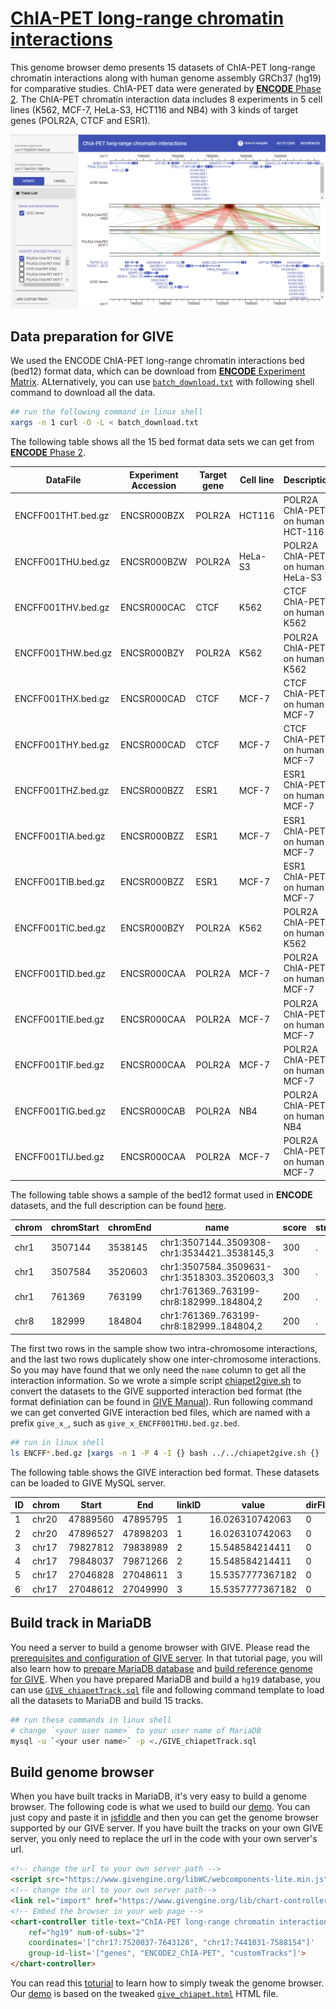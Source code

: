 # [ChIA-PET long-range chromatin interactions](https://chiapet.givengine.org/)

This genome browser demo presents 15 datasets of ChIA-PET long-range chromatin interactions along with human genome assembly GRCh37 (hg19) for comparative studies. ChIA-PET data were generated by [**ENCODE** Phase 2](https://www.encodeproject.org/matrix/?type=Experiment&assay_title=ChIA-PET&assembly=hg19&replicates.library.biosample.donor.organism.scientific_name=Homo+sapiens&award.rfa=ENCODE2&files.file_type=bed+bed12). The ChIA-PET chromatin interaction data includes 8 experiments in 5 cell lines (K562, MCF-7, HeLa-S3, HCT116 and NB4) with 3 kinds of target genes (POLR2A, CTCF and ESR1).

![fig](./GIVE_demo2_chiapet.PNG)

## Data preparation for GIVE
We used the ENCODE ChIA-PET long-range chromatin interactions bed (bed12) format data, which can be download from [**ENCODE** Experiment Matrix](https://www.encodeproject.org/matrix/?type=Experiment&assay_title=ChIA-PET&assembly=hg19&replicates.library.biosample.donor.organism.scientific_name=Homo+sapiens&award.rfa=ENCODE2&files.file_type=bed+bed12). ALternatively, you can use [`batch_download.txt`](./batch_download.txt) with following shell command to download all the data.

```bash
## run the following command in linux shell 
xargs -n 1 curl -O -L < batch_download.txt
```
The following table shows all the 15 bed format data sets we can get from [**ENCODE** Phase 2](https://www.encodeproject.org/matrix/?type=Experiment&assay_title=ChIA-PET&assembly=hg19&replicates.library.biosample.donor.organism.scientific_name=Homo+sapiens&award.rfa=ENCODE2&files.file_type=bed+bed12).


|DataFile|Experiment Accession|Target gene|Cell line|Description|
| --- |--- |--- |--- |--- |
|ENCFF001THT.bed.gz|ENCSR000BZX|POLR2A|HCT116|POLR2A ChIA-PET on human HCT-116|
|ENCFF001THU.bed.gz|ENCSR000BZW|POLR2A|HeLa-S3|POLR2A ChIA-PET on human HeLa-S3|
|ENCFF001THV.bed.gz|ENCSR000CAC|CTCF|K562|CTCF ChIA-PET on human K562|
|ENCFF001THW.bed.gz|ENCSR000BZY|POLR2A|K562|POLR2A ChIA-PET on human K562|
|ENCFF001THX.bed.gz|ENCSR000CAD|CTCF|MCF-7|CTCF ChIA-PET on human MCF-7|
|ENCFF001THY.bed.gz|ENCSR000CAD|CTCF|MCF-7|CTCF ChIA-PET on human MCF-7|
|ENCFF001THZ.bed.gz|ENCSR000BZZ|ESR1|MCF-7|ESR1 ChIA-PET on human MCF-7|
|ENCFF001TIA.bed.gz|ENCSR000BZZ|ESR1|MCF-7|ESR1 ChIA-PET on human MCF-7|
|ENCFF001TIB.bed.gz|ENCSR000BZZ|ESR1|MCF-7|ESR1 ChIA-PET on human MCF-7|
|ENCFF001TIC.bed.gz|ENCSR000BZY|POLR2A|K562|POLR2A ChIA-PET on human K562|
|ENCFF001TID.bed.gz|ENCSR000CAA|POLR2A|MCF-7|POLR2A ChIA-PET on human MCF-7|
|ENCFF001TIE.bed.gz|ENCSR000CAA|POLR2A|MCF-7|POLR2A ChIA-PET on human MCF-7|
|ENCFF001TIF.bed.gz|ENCSR000CAA|POLR2A|MCF-7|POLR2A ChIA-PET on human MCF-7|
|ENCFF001TIG.bed.gz|ENCSR000CAB|POLR2A|NB4|POLR2A ChIA-PET on human NB4|
|ENCFF001TIJ.bed.gz|ENCSR000CAA|POLR2A|MCF-7|POLR2A ChIA-PET on human MCF-7|

The following table shows a sample of the bed12 format used in **ENCODE** datasets, and the full description can be found [here](https://genome.ucsc.edu/FAQ/FAQformat.html#format1). 

|chrom|chromStart|chromEnd|name|score|strand|thickStart|thickEnd|itermRgb|blockCount|blockSizes|blockStarts|
| --- | --- | --- | --- | --- | --- | --- | --- | --- | --- | --- | --- |
|chr1|3507144|3538145|chr1:3507144..3509308-chr1:3534421..3538145,3|300|.|3507144|3538145|255,0,0|2|2164,3724|0,27277|
|chr1|3507584|3520603|chr1:3507584..3509631-chr1:3518303..3520603,3|300|.|3507584|3520603|255,0,0|2|2047,2300|0,10719|
|chr1|761369|763199|chr1:761369..763199-chr8:182999..184804,2|200|.|761369|763199|255,0,0|1|1830|0|
|chr8|182999|184804|chr1:761369..763199-chr8:182999..184804,2|200|.|182999|184804|255,0,0|1|1805|0|

The first two rows in the sample show two intra-chromosome interactions, and the last two rows duplicately show one inter-chromosome interactions. So you may have found that we only need the `name` column to get all the interaction information. So we wrote a simple script [chiapet2give.sh](./chiapet2give.sh) to convert the datasets to the GIVE supported interaction bed format (the format definiation can be found in [GIVE Manual](https://github.com/Zhong-Lab-UCSD/Genomic-Interactive-Visualization-Engine/blob/master/manuals/3-dataSource.md#adding-interaction-tracks)). Run following command we can get converted GIVE interaction bed files, which are named with a prefix `give_x_`, such as `give_x_ENCFF001THU.bed.gz.bed`.

```bash
## run in linux shell
ls ENCFF*.bed.gz |xargs -n 1 -P 4 -I {} bash ../../chiapet2give.sh {} ./
```

The following table shows the GIVE interaction bed format. These datasets can be loaded to GIVE MySQL server. 

|ID|chrom|Start|End|linkID|value|dirFlag|
| --- | --- | --- | --- | --- | --- | --- |
|1|chr20|47889560|47895795|1|16.026310742063|0|
|2|chr20|47896527|47898203|1|16.026310742063|0|
|3|chr17|79827812|79838989|2|15.548584214411|0|
|4|chr17|79848037|79871266|2|15.548584214411|0|
|5|chr17|27046828|27048611|3|15.5357777367182|0|
|6|chr17|27048612|27049990|3|15.5357777367182|0|

## Build track in MariaDB
You need a server to build a genome browser with GIVE. Please read the [prerequisites and configuration of GIVE server](https://github.com/Zhong-Lab-UCSD/Genomic-Interactive-Visualization-Engine/blob/master/tutorials/2-dataSource.md#prerequisites). In that tutorial page, you will also learn how to [prepare MariaDB database](https://github.com/Zhong-Lab-UCSD/Genomic-Interactive-Visualization-Engine/blob/master/tutorials/2-dataSource.md#optional-preparation-for-give) and [build reference genome for GIVE](https://github.com/Zhong-Lab-UCSD/Genomic-Interactive-Visualization-Engine/blob/master/tutorials/2-dataSource.md#preparation-for-reference-genome). When you have prepared MariaDB and build a `hg19` database, you can use [`GIVE_chiapetTrack.sql`](./GIVE_chiapetTrack.sql) file and following command template to load all the datasets to MariaDB and build 15 tracks.

```bash
## run these commands in linux shell
# change `<your user name>` to your user name of MariaDB
mysql -u `<your user name>` -p <./GIVE_chiapetTrack.sql
```
## Build genome browser
When you have built tracks in MariaDB, it's very easy to build a genome browser. The following code is what we used to build our [demo](https://chiapet.givengine.org/). You can just copy and paste it in [jsfiddle](https://jsfiddle.net/) and then you can get the genome browser supported by our GIVE server. If you have built the tracks on your own GIVE server, you only need to replace the url in the code with your own server's url. 

```html
<!-- change the url to your own server path -->
<script src="https://www.givengine.org/libWC/webcomponents-lite.min.js"></script> 
<!-- change the url to your own server path-->
<link rel="import" href="https://www.givengine.org/lib/chart-controller/chart-controller.html">
<!-- Embed the browser in your web page -->
<chart-controller title-text="ChIA-PET long-range chromatin interactions" 
    ref="hg19" num-of-subs="2" 
    coordinates='["chr17:7520037-7643128", "chr17:7441031-7588154"]'
    group-id-list='["genes", "ENCODE2_ChIA-PET", "customTracks"]'>
</chart-controller>
```

You can read this [toturial](https://github.com/Zhong-Lab-UCSD/Genomic-Interactive-Visualization-Engine/blob/master/tutorials/1-knownCodeDataSource.md) to learn how to simply tweak the genome browser. Our [demo](https://chiapet.givengine.org/) is based on the tweaked [`give_chiapet.html`](./give_chiapet.html) HTML file.







